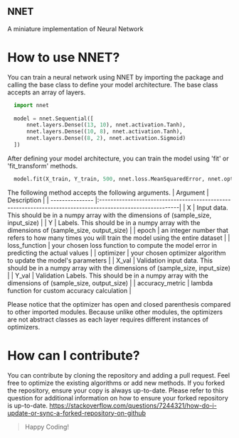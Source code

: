 ## NNET
A miniature implementation of Neural Network

# How to use NNET?
You can train a neural network using NNET by importing the package and calling the base class to define your model architecture. 
The base class accepts an array of layers.

```python
  import nnet
  
  model = nnet.Sequential([
      nnet.layers.Dense((13, 10), nnet.activation.Tanh),
      nnet.layers.Dense((10, 8), nnet.activation.Tanh),
      nnet.layers.Dense((8, 2), nnet.activation.Sigmoid)
  ])
```

After defining your model architecture, you can train the model using 'fit' or 'fit_transform' methods.

```python
  model.fit(X_train, Y_train, 500, nnet.loss.MeanSquaredError, nnet.optimizers.RMSProp(), X_val=X_test, Y_val=Y_test)
```

The following method accepts the following arguments.
| Argument        | Description                                                                                               |
| --------------- |:----------------------------------------------------------------------------------------------------------|
| X               | Input data. This should be in a numpy array with the dimensions of (sample_size, input_size)              |
| Y               | Labels. This should be in a numpy array with the dimensions of (sample_size, output_size)                 |
| epoch           | an integer number that refers to how many times you will train the model using the entire dataset         |
| loss_function   | your chosen loss function to compute the model error in predicting the actual values                      |
| optimizer       | your chosen optimizer algorithm to update the model's parameters                                          |
| X_val           | Validation input data. This should be in a numpy array with the dimensions of (sample_size, input_size)   |
| Y_val           | Validation Labels. This should be in a numpy array with the dimensions of (sample_size, output_size)      |
| accuracy_metric | lambda function for custom accuracy calculation                                                           |

Please notice that the optimizer has open and closed parenthesis compared to other imported modules. Because unlike other modules,
the optimizers are not abstract classes as each layer requires different instances of optimizers.

# How can I contribute?

You can contribute by cloning the repository and adding a pull request. Feel free to optimize the existing algorithms or add new methods. 
If you forked the repository, ensure your copy is always up-to-date. Please refer to this question for additional information on how to
ensure your forked repository is up-to-date. https://stackoverflow.com/questions/7244321/how-do-i-update-or-sync-a-forked-repository-on-github

> Happy Coding!
